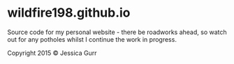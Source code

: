 wildfire198.github.io
=====================

Source code for my personal website - there be roadworks ahead, so watch out for any potholes whilst I continue the work in progress.

Copyright 2015 &copy; Jessica Gurr
